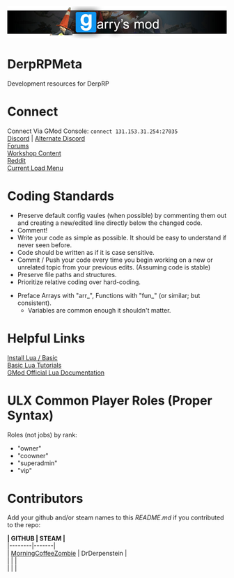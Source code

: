![DerpRP GMod](/Images/banner.png)  

# DerpRPMeta
Development resources for DerpRP  


# Connect
Connect Via GMod Console: `connect 131.153.31.254:27035`  
[Discord](https://discord.gg/YVMUpe) | [Alternate Discord](https://discord.gg/crFNW7)  
[Forums](http://rpforum.derpdarkrp.nn.pe/index.php)  
[Workshop Content](https://steamcommunity.com/sharedfiles/filedetails/?id=1797327391)  
[Reddit](https://www.reddit.com/r/GMServers/comments/cha8xf/derprp/)  
[Current Load Menu](http://5632523523f2.000webhostapp.com/striperloadingscreen/index.php?steamid=%s)  


# Coding Standards

* Preserve default config vaules (when possible) by commenting them out and creating a new/edited line directly below the changed code.  
* Comment!  
* Write your code as simple as possible. It should be easy to understand if never seen before.  
* Code should be written as if it is case sensitive.  
* Commit / Push your code every time you begin working on a new or unrelated topic from your previous edits. (Assuming code is stable)  
* Preserve file paths and structures.  
* Prioritize relative coding over hard-coding.  
+ Preface Arrays with "arr_", Functions with "fun_" (or similar; but consistent).  
	* Variables are common enough it shouldn't matter.  


# Helpful Links
[Install Lua / Basic](https://www.lua.org/start.html#learning)  
[Basic Lua Tutorials](https://www.lua.org/pil/contents.html)  
[GMod Official Lua Documentation](https://wiki.garrysmod.com/page/Main_Page)  


# ULX Common Player Roles (Proper Syntax)

Roles (not jobs) by rank:

* "owner"
* "coowner"
* "superadmin"
* "vip"


# Contributors
Add your github and/or steam names to this *README.md* if you contributed to the repo:  

**| GITHUB | STEAM |**  
|--------|-------|  
| [MorningCoffeeZombie](https://github.com/MorningCoffeeZombie) | DrDerpenstein |  
| | |   
| | |   




